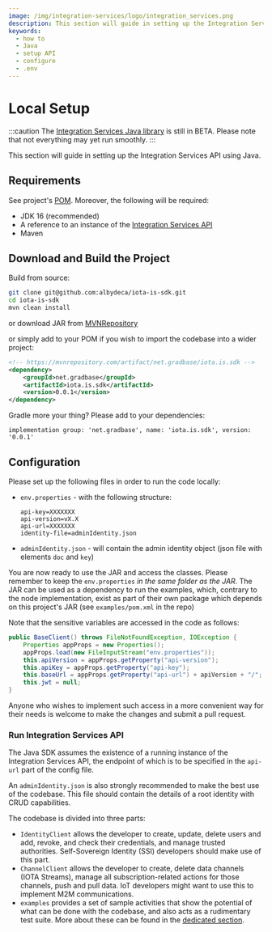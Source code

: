 ```yaml
---
image: /img/integration-services/logo/integration_services.png
description: This section will guide in setting up the Integration Service API using Java.
keywords:
  - how to
  - Java
  - setup API
  - configure
  - .env
---
```


# Local Setup

:::caution
The [Integration Services Java library](https://github.com/albydeca/iota-is-sdk) is still in BETA. Please note that not everything may yet run smoothly.
:::

This section will guide in setting up the Integration Services API using Java.

## Requirements

See project's [POM](https://github.com/albydeca/iota-is-sdk/blob/main/pom.xml). Moreover, the following will be required:

- JDK 16 (recommended)
- A reference to an instance of the [Integration Services API](https://github.com/iotaledger/integration-services)
- Maven

## Download and Build the Project

Build from source:

```bash
git clone git@github.com:albydeca/iota-is-sdk.git
cd iota-is-sdk
mvn clean install
```

or download JAR from [MVNRepository](https://mvnrepository.com/artifact/net.gradbase/iota.is.sdk/0.0.1)

or simply add to your POM if you wish to import the codebase into a wider project:

```xml
<!-- https://mvnrepository.com/artifact/net.gradbase/iota.is.sdk -->
<dependency>
    <groupId>net.gradbase</groupId>
    <artifactId>iota.is.sdk</artifactId>
    <version>0.0.1</version>
</dependency>
```

Gradle more your thing? Please add to your dependencies:

```
implementation group: 'net.gradbase', name: 'iota.is.sdk', version: '0.0.1'
```

## Configuration

Please set up the following files in order to run the code locally:

- `env.properties` - with the following structure:
  ```
  api-key=XXXXXXX
  api-version=vX.X
  api-url=XXXXXXX
  identity-file=adminIdentity.json
  ```
- `adminIdentity.json` - will contain the admin identity object (json file with elements `doc` and `key`)

You are now ready to use the JAR and access the classes. Please remember to keep the `env.properties` _in the same folder as the JAR_.
The JAR can be used as a dependency to run the examples, which, contrary to the node implementation, exist as part of their own package
which depends on this project's JAR (see `examples/pom.xml` in the repo)

Note that the sensitive variables are accessed in the code as follows:

```java
public BaseClient() throws FileNotFoundException, IOException {
    Properties appProps = new Properties();
    appProps.load(new FileInputStream("env.properties"));
    this.apiVersion = appProps.getProperty("api-version");
    this.apiKey = appProps.getProperty("api-key");
    this.baseUrl = appProps.getProperty("api-url") + apiVersion + "/";
    this.jwt = null;
}
```

Anyone who wishes to implement such access in a more convenient way for their needs is welcome to make the changes and submit a pull request.

### Run Integration Services API

The Java SDK assumes the existence of a running instance of the Integration Services API, the endpoint of which is to be specified in the `api-url` part of the config file.

An `adminIdentity.json` is also strongly recommended to make the best use of the codebase. This file should contain the details of a root identity with CRUD capabilities.

The codebase is divided into three parts:

- `IdentityClient` allows the developer to create, update, delete users and add, revoke, and check their credentials, and manage trusted authorities. Self-Sovereign Identity (SSI) developers should make use of this part.
- `ChannelClient` allows the developer to create, delete data channels (IOTA Streams), manage all subscription-related actions for those channels, push and pull data. IoT developers might want to use this to implement M2M communications.
- `examples` provides a set of sample activities that show the potential of what can be done with the codebase, and also acts as a rudimentary test suite. More about these can be found in the [dedicated section](../../../how_tos/integration-services-sdk/introduction.mdx).
